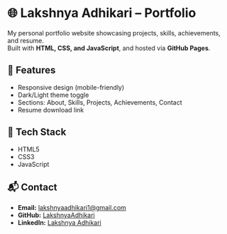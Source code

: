 # 🌐 Lakshnya Adhikari – Portfolio

My personal portfolio website showcasing projects, skills, achievements, and resume.  
Built with **HTML, CSS, and JavaScript**, and hosted via **GitHub Pages**.

## 🚀 Features
- Responsive design (mobile-friendly)  
- Dark/Light theme toggle  
- Sections: About, Skills, Projects, Achievements, Contact  
- Resume download link  

## 📂 Tech Stack
- HTML5  
- CSS3  
- JavaScript  


## 📬 Contact
- **Email:** [lakshnyaadhikari1@gmail.com](mailto:lakshnyaadhikari1@gmail.com)  
- **GitHub:** [LakshnyaAdhikari](https://github.com/LakshnyaAdhikari)  
- **LinkedIn:** [Lakshnya Adhikari](https://linkedin.com/in/lakshnya-adhikari-a96117320)  
